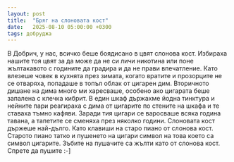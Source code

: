 ```yaml
---
layout: post
title:  "Бряг на слоновата кост"
date:   2025-08-10 05:00:00 +0300
tags: добруджа
---
```

В Добрич, у нас, всичко беше боядисано в цвят слонова кост. 
Избираха нашите тоя цвят за да може да не си личи никотина или поне жълтакавото с годините да градира и да не прави впечатление. 
Като влезеше човек в кухнята през зимата, когато вратите и прозорците не се отваряха, попадаше в топъл облак от цигарен дим. 
Вторичното дишане на дима много ми харесваше, особено ако цигарата беше запалена с клечка кибрит. 
В един шкаф държахме йодна тинктура и нейните пари реагираха с дима от цигарите по стените на шкафа и те ставаха тъмно кафяви. 
Заради тия цигари се варосваше всяка година тавана, а тапетите се сменяха през няколко години. Слоновата кост държеше най-дълго. 
Като клавиши на старо пиано от слонова кост. Старото пиано татко и пушенето на цигари символ на това което са символ цигарите. 
Зъбите на пушачите са жълти като от слонова кост. Спрете да пушите :-]
